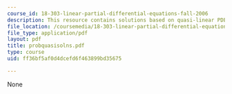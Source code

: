 ```yaml
---
course_id: 18-303-linear-partial-differential-equations-fall-2006
description: This resource contains solutions based on quasi-linear PDEs.
file_location: /coursemedia/18-303-linear-partial-differential-equations-fall-2006/ff36bf5af0d4dcefd6f463899bd35675_probquasisolns.pdf
file_type: application/pdf
layout: pdf
title: probquasisolns.pdf
type: course
uid: ff36bf5af0d4dcefd6f463899bd35675

---
```

None
